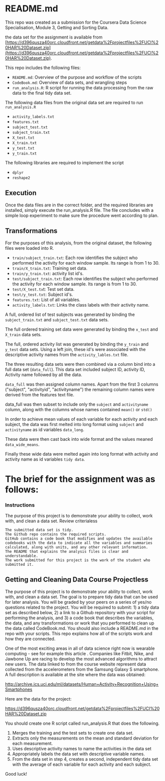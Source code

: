 README.md
==
This repo was created as a submission for the Coursera Data Science Specialisation, Module 3, Getting and Sorting Data.

the data set for the assignment is available from [https://d396qusza40orc.cloudfront.net/getdata%2Fprojectfiles%2FUCI%20HAR%20Dataset.zip](https://d396qusza40orc.cloudfront.net/getdata%2Fprojectfiles%2FUCI%20HAR%20Dataset.zip).

This repo includes the following files:
- `README.md`: Overview of the purpose and workflow of the scripts
- `CodeBook.md`: Overview of data sets, and wrangling steps
- `run_analysis.R`: R script for running the data processing from the raw data to the final tidy data set.

The following data files from the original data set are required to run `run_analysis.R`

- `activity_labels.txt`
- `features.txt`
- `subject_test.txt`
- `subject_train.txt`
- `X_test.txt`
- `X_train.txt`
- `y_test.txt`
- `y_train.txt`

The following libraries are required to implement the script
- `dplyr`
- `reshape2`

Execution
--
Once the data files are in the correct folder, and the required libraries are installed, simply execute the run_analysis.R file. The file concludes with a simple loop experiment to make sure the procedure went according to plan.

Transformations
--
For the purposes of this analysis, from the original dataset, the following files were loaded into R.
- `train/subject_train.txt`: Each row identifies the subject who performed the activity for each window sample. Its range is from 1 to 30. 
- `train/X_train.txt`: Training set data.
- `train/y_train.txt`: activity list id's.
- `test/subject_train.txt`: Each row identifies the subject who performed the activity for each window sample. Its range is from 1 to 30. 
- `test/X_test.tx`t: Test set data.
- `test/y_test.txt`: Subject id's.
- `features.txt`: List of all variables.
- `activity_labels.txt`: Links the class labels with their activity name.

A full, ordered list of test subjects was generated by binding the `subject_train.txt` and `subject_test.txt` data sets.

The full ordered training set data were generated by binding the `x_test` and `X_train` data sets.

The full, ordered activity list was generated by binding the `y_train` and `y_test` data sets. Using a left join, these id's were associated with the descriptive activity names from the `activity_lables.txt` file.

The three resulting data sets were then combined via a column bind into a full data set (`data_full`). This data set included subject ID, activity ID, Activity name followed by all the data.

`data_full` was then assigned column names. Apart from the first 3 columns ("subject", "activityid", "activityname") the remaining column names were derived from the features text file.

data_full was then subset to include only the `subject` and `activityname` column, along with the columns whose names contained `mean()` or `std()`

In order to achieve mean values of each variable for each activity and each subject, the data was first melted into long format using `subject` and `activityname` as id variables `data_long`. 

These data were then cast back into wide format and the values meaned `data_wide_means`. 

Finally these wide data were melted again into long format with activity and activity name as id variables `tidy data`.



The brief for the assignment was as follows:
==
### Instructions ###

The purpose of this project is to demonstrate your ability to collect, work with, and clean a data set.
Review criterialess 

    The submitted data set is tidy.
    The Github repo contains the required scripts.
    GitHub contains a code book that modifies and updates the available codebooks with the data to indicate all the variables and summaries calculated, along with units, and any other relevant information.
    The README that explains the analysis files is clear and understandable.
    The work submitted for this project is the work of the student who submitted it.

Getting and Cleaning Data Course Projectless 
--
The purpose of this project is to demonstrate your ability to collect, work with, and clean a data set. The goal is to prepare tidy data that can be used for later analysis. You will be graded by your peers on a series of yes/no questions related to the project. You will be required to submit: 1) a tidy data set as described below, 2) a link to a Github repository with your script for performing the analysis, and 3) a code book that describes the variables, the data, and any transformations or work that you performed to clean up the data called CodeBook.md. You should also include a README.md in the repo with your scripts. This repo explains how all of the scripts work and how they are connected.

One of the most exciting areas in all of data science right now is wearable computing - see for example this article . Companies like Fitbit, Nike, and Jawbone Up are racing to develop the most advanced algorithms to attract new users. The data linked to from the course website represent data collected from the accelerometers from the Samsung Galaxy S smartphone. A full description is available at the site where the data was obtained:

http://archive.ics.uci.edu/ml/datasets/Human+Activity+Recognition+Using+Smartphones

Here are the data for the project:

https://d396qusza40orc.cloudfront.net/getdata%2Fprojectfiles%2FUCI%20HAR%20Dataset.zip

You should create one R script called run_analysis.R that does the following.

1. Merges the training and the test sets to create one data set.
2. Extracts only the measurements on the mean and standard deviation for each measurement.
3. Uses descriptive activity names to name the activities in the data set
4. Appropriately labels the data set with descriptive variable names.
5. From the data set in step 4, creates a second, independent tidy data set with the average of each variable for each activity and each subject.

Good luck!